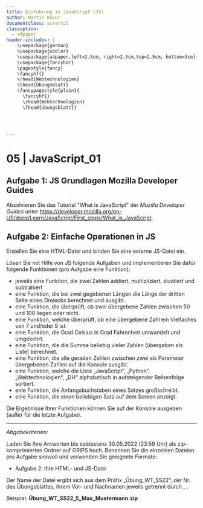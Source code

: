 ```yaml
---
title: Einführung in JavaScript (JS)
author: Martin Kocur
documentclass: scrartcl
classoption:
  - a4paper
header-includes: |
    \usepackage{german} 
	\usepackage{xcolor}
    \usepackage[a4paper,left=2.5cm, right=2.5cm,top=2.5cm, bottom=3cm]{geometry}
    \usepackage{fancyhdr}
    \pagestyle{fancy}
    \fancyhf{}
    \rhead{Webtechnologien}
    \lhead{Übungsblatt}
    \fancypagestyle{plain}{
      \fancyhf{}
      \rhead{Webtechnologien}
      \lhead{Übungsblatt}}




---
```



# 05 | JavaScript_01

## Aufgabe 1: JS Grundlagen Mozilla Developer Guides

Absolvieren Sie das Tutorial "What is JavaScript" der _Mozilla Developer Guides_ unter https://developer.mozilla.org/en-US/docs/Learn/JavaScript/First_steps/What_is_JavaScript.

## Aufgabe 2: Einfache Operationen in JS

Erstellen Sie eine HTML-Datei und binden Sie eine externe JS-Datei ein.

Lösen Sie mit Hilfe von JS folgende Aufgaben und implementieren Sie dafür folgende Funktionen (pro Aufgabe eine Funktion):

- jeweils eine Funktion, die zwei Zahlen addiert, multipliziert, dividiert und subtrahiert
- eine Funktion, die bei zwei gegebenen Längen die Länge der dritten Seite eines Dreiecks berechnet und ausgibt.
- eine Funktion, die überprüft, ob zwei übergebene Zahlen zwischen 50 und 100 liegen oder nicht.
- eine Funktion, welche überprüft, ob eine übergebene Zahl ein Vielfaches von 7 und/oder 9 ist.
- eine Funktion, die Grad Celsius in Grad Fahrenheit umwandelt und umgekehrt.
- eine Funktion, die die Summe beliebig vieler Zahlen (übergeben als Liste) berechnet.
- eine Funktion, die alle geraden Zahlen zwischen zwei als Parameter übergebenen Zahlen auf die Konsole ausgibt.
- eine Funktion, welche die Liste „JavaScript“, „Python“, „Webtechnologien“, „DH“ alphabetisch in aufsteigender Reihenfolge sortiert.
- eine Funktion, die Anfangsbuchstaben eines Satzes großschreibt.
- eine Funktion, die einen beliebigen Satz auf dem Screen anzeigt.

Die Ergebnisse Ihrer Funktionen können Sie auf der Konsole ausgeben (außer für die letzte Aufgabe).



------

*Abgabekriterien:*

Laden Sie Ihre Antworten bis spätestens 30.05.2022 (23:59 Uhr) als zip-komprimierten Ordner auf GRIPS hoch.  Benennen Sie die einzelnen Dateien pro Aufgabe sinnvoll und verwenden Sie geeignete Formate:

- Aufgabe 2: Ihre HTML- und JS-Datei

Der Name der Datei ergibt sich aus dem Präfix „Übung_WT_SS22“, der Nr. des Übungsblattes, ihrem Vor- und Nachnamen jeweils getrennt durch _ .

 

Beispiel: **Übung_WT_SS22_5_Max_Mustermann.zip**


